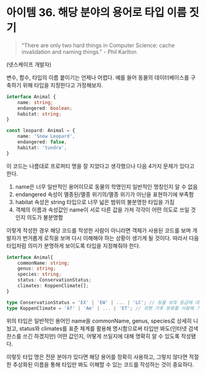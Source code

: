# 아이템 36. 해당 분야의 용어로 타입 이름 짓기

> "There are only two hard things in Computer Science: cache invalidation and naming things." - Phil Karlton

(넷스케이프 개발자)

변수, 함수, 타입의 이름 붙이기는 언제나 어렵다. 예를 들어 동물의 데이터베이스를 구축하기 위해 타입을 지정한다고 가정해보자.

```ts
interface Animal {
    name: string;
    endangered: boolean;
    habitat: string;
}

const leopard: Animal = {
    name: 'Snow Leopard',
    endangered: false,
    habitat: 'tundra',
}
```

이 코드는 나름대로 프로퍼티 명을 잘 지었다고 생각했으나 다음 4가지 문제가 있다고 한다.

1. name은 너무 일반적인 용어이므로 동물의 학명인지 일반적인 명칭인지 알 수 없음
2. endangered 속성이 멸종된/멸종 위기의/멸종 위기가 아닌을 표현하기에 부족함
3. habitat 속성은 string 타입으로 너무 넓은 범위의 불분명한 타입을 가짐
4. 객체의 이름과 속성값인 name이 서로 다른 값을 가져 각각이 어떤 의도로 쓰일 것인지 의도가 불분명함

이렇게 작성한 경우 해당 코드를 작성한 사람이 아니라면 객체가 사용된 코드를 보며 개발자가 번거롭게 로직을 보며 다시 이해해야 하는 상황이 생기게 될 것이다.
따라서 다음 타입처럼 의미가 분명하게 보이도록 타입을 지정해줘야 한다.

```ts
interface Animal{
    commonName: string;
    genus: string;
    species: string;
    status: ConservationStatus;
    climates: KoppenClimate[];
}

type ConservationStatus = 'EX' | 'EW' | ... | 'LC'; // 동물 보호 등급에 대한 표준 분류 체계
type KoppenClimate = 'Af' | 'Am' | ... | 'ET'; // 쾨펜 기후 분류를 사용해 기후 표기
```

위의 타입은 일반적인 용어인 name을 commonName, genus, species로 상세히 니눴고, status와 climates를 표준 체계를 활용해 명시함으로써 타입만 봐도(인터넷 검색 찬스를 쓰긴 하겠지만)
어떤 값인지, 어떻게 쓰일지에 대해 명확히 알 수 있도록 작성됐다.

이렇듯 타입 명은 전문 분야가 있다면 해당 용어를 정확히 사용하고, 그렇지 않다면 적절한 추상화된 이름을 통해 타입만 봐도 이해할 수 있는 코드를 작성하는 것이 중요하다.
